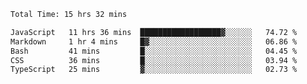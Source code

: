 <!--START_SECTION:waka-->

```txt
Total Time: 15 hrs 32 mins

JavaScript   11 hrs 36 mins  ██████████████████▓░░░░░░   74.72 %
Markdown     1 hr 4 mins     █▓░░░░░░░░░░░░░░░░░░░░░░░   06.86 %
Bash         41 mins         █░░░░░░░░░░░░░░░░░░░░░░░░   04.45 %
CSS          36 mins         █░░░░░░░░░░░░░░░░░░░░░░░░   03.94 %
TypeScript   25 mins         ▓░░░░░░░░░░░░░░░░░░░░░░░░   02.73 %
```

<!--END_SECTION:waka-->
